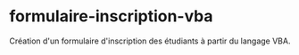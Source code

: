 # formulaire-inscription-vba
Création d'un formulaire d'inscription des étudiants à partir du langage VBA.
